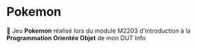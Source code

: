 # Pokemon
:hatched_chick: Jeu **Pokemon** réalisé lors du module M2203 d'introduction à la **Programmation Orientée Objet** de mon DUT Info
